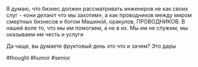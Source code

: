 Я думаю, что бизнес должен рассматривать инженеров не как своих слуг - «они делают что мы захотим», а как проводников между миром смертных бизнесов и богом Машиной, оракулов, ПРОВОДНИКОВ. В нашей воле то, что мы им помогаем, а не в их. Мы им не служим, мы оказываем им честь и услуги

Да чаще, вы думаете фруктовый день это что и зачем? Это дары

#thought #humor #senior